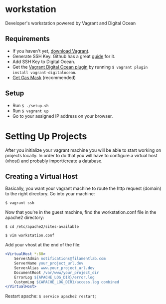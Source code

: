 # workstation
Developer's workstation powered by Vagrant and Digital Ocean

## Requirements
- If you haven't yet, [download Vagrant](https://www.vagrantup.com/).
- Generate SSH Key. Github has a great [guide](https://help.github.com/articles/generating-a-new-ssh-key-and-adding-it-to-the-ssh-agent/) for it.
- Add SSH Key to Digital Ocean.
- Get the [Vagrant Digital Ocean plugin](https://github.com/devopsgroup-io/vagrant-digitalocean) by running `$ vagrant plugin install vagrant-digitalocean`.
- [Get Gas Mask](http://clockwise.ee/) (recommended)

## Setup
- Run `$ ./setup.sh`
- Run `$ vagrant up`
- Go to your assigned IP address on your browser.

# Setting Up Projects 
After you initialize your vagrant machine you will be able to start working on projects locally. In order to do that
you will have to configure a virtual host (vhost) and probably import/create a database.
 
## Creating a Virtual Host
Basically, you want your vagrant machine to route the http request (domain) to the right directory. Go into your machine:

 `$ vagrant ssh`

Now that you're in the guest machine, find the workstation.conf file in the apache2 directory:

`$ cd /etc/apache2/sites-available`

`$ vim workstation.conf`

Add your vhost at the end of the file:
```apache
<VirtualHost *:80>
    ServerAdmin notifications@filamentlab.com
    ServerName your_project_url.dev
    ServerAlias www.your_project_url.dev
    DocumentRoot /var/www/your_project_dir
    ErrorLog ${APACHE_LOG_DIR}/error.log
    CustomLog ${APACHE_LOG_DIR}/access.log combined
</VirtualHost>
```

Restart apache: `$ service apache2 restart`;